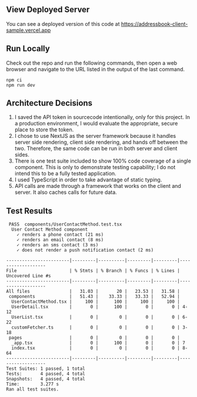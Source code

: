 ## View Deployed Server
You can see a deployed version of this code at https://addressbook-client-sample.vercel.app

## Run Locally
Check out the repo and run the following commands, then open a web browser
and navigate to the URL listed in the output of the last command.
```shell
npm ci
npm run dev
```

## Architecture Decisions

1. I saved the API token in sourcecode intentionally, only for this project.  In a production
environment, I would evaluate the appropriate, secure place to store the token.
2. I chose to use NextJS as the server framework because it handles server side rendering,
client side rendering, and hands off between the two.  Therefore, the same code can be run
in both server and client sides.
3. There is one test suite included to show 100% code coverage of a single component.  This
is only to demonstrate testing capability; I do not intend this to be a fully tested application.
4. I used TypeScript in order to take advantage of static typing.
5. API calls are made through a framework that works on the client and server.  It also caches calls for future data.

## Test Results

```
 PASS  components/UserContactMethod.test.tsx
  User Contact Method component
    ✓ renders a phone contact (21 ms)
    ✓ renders an email contact (8 ms)
    ✓ renders an sms contact (3 ms)
    ✓ does not render a push notification contact (2 ms)

------------------------|---------|----------|---------|---------|-------------------
File                    | % Stmts | % Branch | % Funcs | % Lines | Uncovered Line #s 
------------------------|---------|----------|---------|---------|-------------------
All files               |   31.03 |       20 |   23.53 |   31.58 |                   
 components             |   51.43 |    33.33 |   33.33 |   52.94 |                   
  UserContactMethod.tsx |     100 |      100 |     100 |     100 |                   
  UserDetail.tsx        |       0 |      100 |       0 |       0 | 4-12              
  UserList.tsx          |       0 |        0 |       0 |       0 | 6-22              
  customFetcher.ts      |       0 |        0 |       0 |       0 | 3-18              
 pages                  |       0 |        0 |       0 |       0 |                   
  _app.tsx              |       0 |      100 |       0 |       0 | 7                 
  index.tsx             |       0 |        0 |       0 |       0 | 8-64              
------------------------|---------|----------|---------|---------|-------------------
Test Suites: 1 passed, 1 total
Tests:       4 passed, 4 total
Snapshots:   4 passed, 4 total
Time:        3.277 s
Ran all test suites.
```